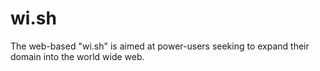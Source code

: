 # wi.sh
The web-based "wi.sh" is aimed at power-users seeking to expand their domain into the world wide web.
